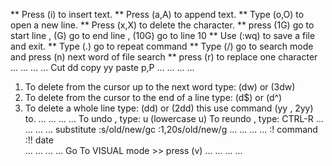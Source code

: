 ** Press  (i)  to insert text.
** Press (a,A)  to append text.
** Type  (o,O)  to open a new line.
** Press  (x,X)  to delete the character.
** press (1G) go to start line , (G)  go to end line , (10G) go to line 10
** Use  (:wq)  to save a file and exit.
** Type (.) go to repeat command
** Type (/) go to search mode and press (n) next word of file search
** press (r) to replace one character
...	...	...	...
Cut 		dd
copy 		yy
paste           p,P 
...	...	...	...
1. To delete from the cursor up to the next word type:    (dw) or (3dw)
2. To delete from the cursor to the end of a line type:     (d$) or (d^) 
3. To delete a whole line type:    (dd) or (2dd)
this use command (yy , 2yy) to.
...	...	...	...
To undo , type:               u  (lowercase u)
To reundo , type:           CTRL-R
...	...	...	...
substitute	:s/old/new/gc	:1,20s/old/new/g
...	...	...	...
:! command
:!! date	
...	...	...	...
Go To VISUAL mode	>>       press	(v)
...	...	...	...
